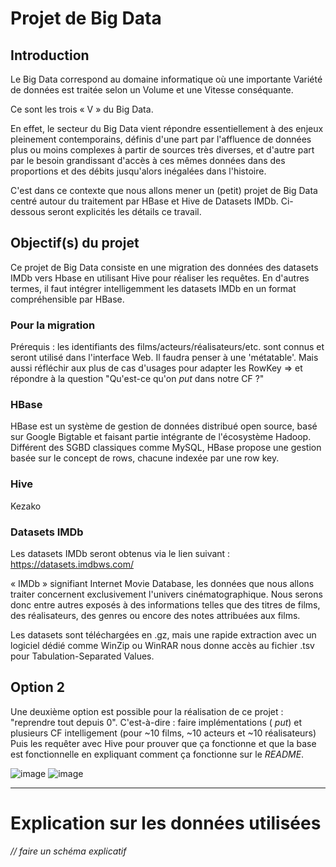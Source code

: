 # Projet de Big Data
## Introduction
Le Big Data correspond au domaine informatique où une importante Variété de données est traitée selon un Volume et une Vitesse conséquante.

Ce sont les trois « V » du Big Data.

En effet, le secteur du Big Data vient répondre essentiellement à des enjeux pleinement contemporains, définis d'une part par l'affluence de données plus ou moins complexes à partir de sources très diverses, et d'autre part par le besoin grandissant d'accès à ces mêmes données dans des proportions et des débits jusqu'alors inégalées dans l'histoire.

C'est dans ce contexte que nous allons mener un (petit) projet de Big Data centré autour du traitement par HBase et Hive de Datasets IMDb. Ci-dessous seront explicités les détails ce travail.

## Objectif(s) du projet
Ce projet de Big Data consiste en une migration des données des datasets IMDb vers Hbase en utilisant Hive pour réaliser les requêtes. En d'autres termes, il faut intégrer intelligemment les datasets IMDb en un format compréhensible par HBase.

### Pour la migration
Prérequis : les identifiants des films/acteurs/réalisateurs/etc. sont connus et seront utilisé dans l'interface Web.
Il faudra penser à une 'métatable'. 
Mais aussi réfléchir aux plus de cas d'usages pour adapter les RowKey => et répondre à la question "Qu'est-ce qu'on _put_ dans notre CF ?"

### HBase
HBase est un système de gestion de données distribué open source, basé sur Google Bigtable et faisant partie intégrante de l'écosystème Hadoop. Différent des SGBD classiques comme MySQL, HBase propose une gestion basée sur le concept de rows, chacune indexée par une row key.

### Hive
Kezako

### Datasets IMDb
Les datasets IMDb seront obtenus via le lien suivant : https://datasets.imdbws.com/

« IMDb » signifiant Internet Movie Database, les données que nous allons traiter concernent exclusivement l'univers cinématographique.
Nous serons donc entre autres exposés à des informations telles que des titres de films, des réalisateurs, des genres ou encore des notes attribuées aux films.

Les datasets sont téléchargées en .gz, mais une rapide extraction avec un logiciel dédié comme WinZip ou WinRAR nous donne accès au fichier .tsv pour Tabulation-Separated Values.

## Option 2
Une deuxième option est possible pour la réalisation de ce projet : "reprendre tout depuis 0".
C'est-à-dire : faire implémentations ( _put_) et plusieurs CF intelligement (pour ~10 films, ~10 acteurs et ~10 réalisateurs)
Puis les requêter avec Hive pour prouver que ça fonctionne et que la base est fonctionnelle en expliquant comment ça fonctionne sur le _README_.

![image](https://user-images.githubusercontent.com/44291961/145956658-3a709c0a-1c86-4fcc-8f94-6ca2b3bc6608.png)
![image](https://user-images.githubusercontent.com/44291961/145956691-4ef9f47f-a0e9-4b62-9146-a6a43c1afb4d.png)



___________
# Explication sur les données utilisées
_// faire un schéma explicatif_
